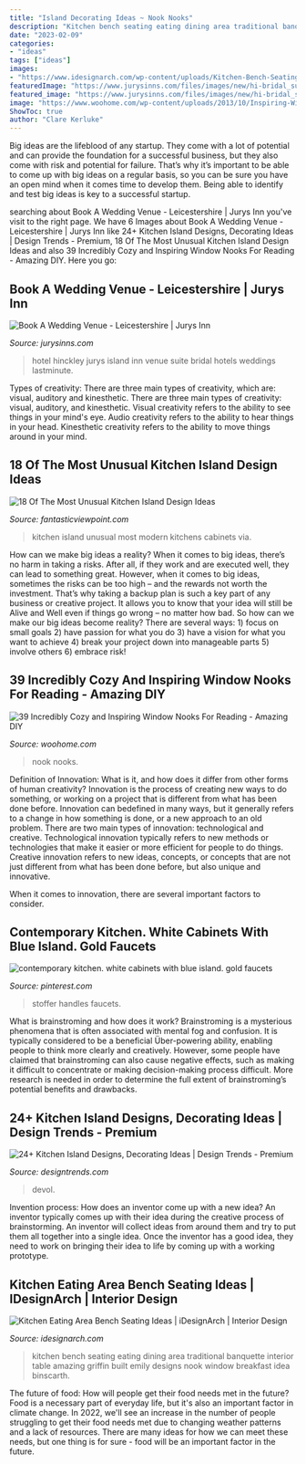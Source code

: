 ```yaml
---
title: "Island Decorating Ideas ~ Nook Nooks"
description: "Kitchen bench seating eating dining area traditional banquette interior table amazing griffin built emily designs nook window breakfast idea binscarth"
date: "2023-02-09"
categories:
- "ideas"
tags: ["ideas"]
images:
- "https://www.idesignarch.com/wp-content/uploads/Kitchen-Bench-Seating-Ideas_8.jpg"
featuredImage: "https://www.jurysinns.com/files/images/new/hi-bridal_suite.jpg-MTAyNHg.jpg"
featured_image: "https://www.jurysinns.com/files/images/new/hi-bridal_suite.jpg-MTAyNHg.jpg"
image: "https://www.woohome.com/wp-content/uploads/2013/10/Inspiring-Window-Reading-Nook-6-2.jpg"
ShowToc: true
author: "Clare Kerluke"
---
```



Big ideas are the lifeblood of any startup. They come with a lot of potential and can provide the foundation for a successful business, but they also come with risk and potential for failure. That’s why it’s important to be able to come up with big ideas on a regular basis, so you can be sure you have an open mind when it comes time to develop them. Being able to identify and test big ideas is key to a successful startup.

	

		
searching about Book A Wedding Venue - Leicestershire | Jurys Inn you've visit to the right page. We have 6 Images about Book A Wedding Venue - Leicestershire | Jurys Inn like 24+ Kitchen Island Designs, Decorating Ideas | Design Trends - Premium, 18 Of The Most Unusual Kitchen Island Design Ideas and also 39 Incredibly Cozy and Inspiring Window Nooks For Reading - Amazing DIY. Here you go:
		
    
## Book A Wedding Venue - Leicestershire | Jurys Inn

<img loading=lazy src="https://www.jurysinns.com/files/images/new/hi-bridal_suite.jpg-MTAyNHg.jpg" onerror="this.onerror=null;this.src='https://tse3.mm.bing.net/th?id=OIP.cQqDHclldgvRPRhedeDomwHaE2&amp;pid=15.1';" alt="Book A Wedding Venue - Leicestershire | Jurys Inn">

_Source: jurysinns.com_

>hotel hinckley jurys island inn venue suite bridal hotels weddings lastminute. 

	

Types of creativity: There are three main types of creativity, which are: visual, auditory and kinesthetic.
There are three main types of creativity: visual, auditory, and kinesthetic. Visual creativity refers to the ability to see things in your mind's eye. Audio creativity refers to the ability to hear things in your head. Kinesthetic creativity refers to the ability to move things around in your mind.

    
## 18 Of The Most Unusual Kitchen Island Design Ideas

<img loading=lazy src="http://www.fantasticviewpoint.com/wp-content/uploads/2015/09/modern-kitchens-kitchens-kitchen-cabinets-kitchen-cabinet-design-kitchen-cabinets-design-new-kitchen-cabinets-13-634x952.jpg" onerror="this.onerror=null;this.src='https://tse3.mm.bing.net/th?id=OIP.fwQQ38iIU8piEayLTRzBMAHaLH&amp;pid=15.1';" alt="18 Of The Most Unusual Kitchen Island Design Ideas">

_Source: fantasticviewpoint.com_

>kitchen island unusual most modern kitchens cabinets via. 

	

How can we make big ideas a reality?
When it comes to big ideas, there’s no harm in taking a risks. After all, if they work and are executed well, they can lead to something great. However, when it comes to big ideas, sometimes the risks can be too high – and the rewards not worth the investment. That’s why taking a backup plan is such a key part of any business or creative project. It allows you to know that your idea will still be Alive and Well even if things go wrong – no matter how bad. So how can we make our big ideas become reality?
There are several ways: 1) focus on small goals 2) have passion for what you do 3) have a vision for what you want to achieve 4) break your project down into manageable parts 5) involve others 6) embrace risk!

    
## 39 Incredibly Cozy And Inspiring Window Nooks For Reading - Amazing DIY

<img loading=lazy src="https://www.woohome.com/wp-content/uploads/2013/10/Inspiring-Window-Reading-Nook-6-2.jpg" onerror="this.onerror=null;this.src='https://tse4.mm.bing.net/th?id=OIP.gQgwYCBA7Gg6BQqBfnSOJwHaJ4&amp;pid=15.1';" alt="39 Incredibly Cozy and Inspiring Window Nooks For Reading - Amazing DIY">

_Source: woohome.com_

>nook nooks. 

	

Definition of Innovation: What is it, and how does it differ from other forms of human creativity?
Innovation is the process of creating new ways to do something, or working on a project that is different from what has been done before. Innovation can bedefined in many ways, but it generally refers to a change in how something is done, or a new approach to an old problem. 
There are two main types of innovation: technological and creative. Technological innovation typically refers to new methods or technologies that make it easier or more efficient for people to do things. Creative innovation refers to new ideas, concepts, or concepts that are not just different from what has been done before, but also unique and innovative. 

When it comes to innovation, there are several important factors to consider.

    
## Contemporary Kitchen. White Cabinets With Blue Island. Gold Faucets

<img loading=lazy src="https://i.pinimg.com/736x/cb/dd/b7/cbddb7fb845f184fc6bab5ade77e2804.jpg" onerror="this.onerror=null;this.src='https://tse3.mm.bing.net/th?id=OIP.tW95HusmtljxVlQDD7QmZQHaKq&amp;pid=15.1';" alt="contemporary kitchen. white cabinets with blue island. gold faucets">

_Source: pinterest.com_

>stoffer handles faucets. 

	

What is brainstroming and how does it work?
Brainstroming is a mysterious phenomena that is often associated with mental fog and confusion. It is typically considered to be a beneficial Über-powering ability, enabling people to think more clearly and creatively. However, some people have claimed that brainstroming can also cause negative effects, such as making it difficult to concentrate or making decision-making process difficult. More research is needed in order to determine the full extent of brainstroming’s potential benefits and drawbacks.

    
## 24+ Kitchen Island Designs, Decorating Ideas | Design Trends - Premium

<img loading=lazy src="https://images.designtrends.com/wp-content/uploads/2016/03/01060323/Farmhouse-kitchen-Island-Ideas.jpg" onerror="this.onerror=null;this.src='https://tse1.mm.bing.net/th?id=OIP.afRlJXb-RwipXQ5EWPsnVAHaLH&amp;pid=15.1';" alt="24+ Kitchen Island Designs, Decorating Ideas | Design Trends - Premium">

_Source: designtrends.com_

>devol. 

	

Invention process: How does an inventor come up with a new idea?
An inventor typically comes up with their idea during the creative process of brainstorming. An inventor will collect ideas from around them and try to put them all together into a single idea. Once the inventor has a good idea, they need to work on bringing their idea to life by coming up with a working prototype.

    
## Kitchen Eating Area Bench Seating Ideas | IDesignArch | Interior Design

<img loading=lazy src="https://www.idesignarch.com/wp-content/uploads/Kitchen-Bench-Seating-Ideas_8.jpg" onerror="this.onerror=null;this.src='https://tse3.mm.bing.net/th?id=OIP.Ti7eAF9qtKxf-H3s9y6HzAHaJ4&amp;pid=15.1';" alt="Kitchen Eating Area Bench Seating Ideas | iDesignArch | Interior Design">

_Source: idesignarch.com_

>kitchen bench seating eating dining area traditional banquette interior table amazing griffin built emily designs nook window breakfast idea binscarth. 

	

The future of food: How will people get their food needs met in the future?
Food is a necessary part of everyday life, but it's also an important factor in climate change. In 2022, we'll see an increase in the number of people struggling to get their food needs met due to changing weather patterns and a lack of resources. There are many ideas for how we can meet these needs, but one thing is for sure - food will be an important factor in the future.

